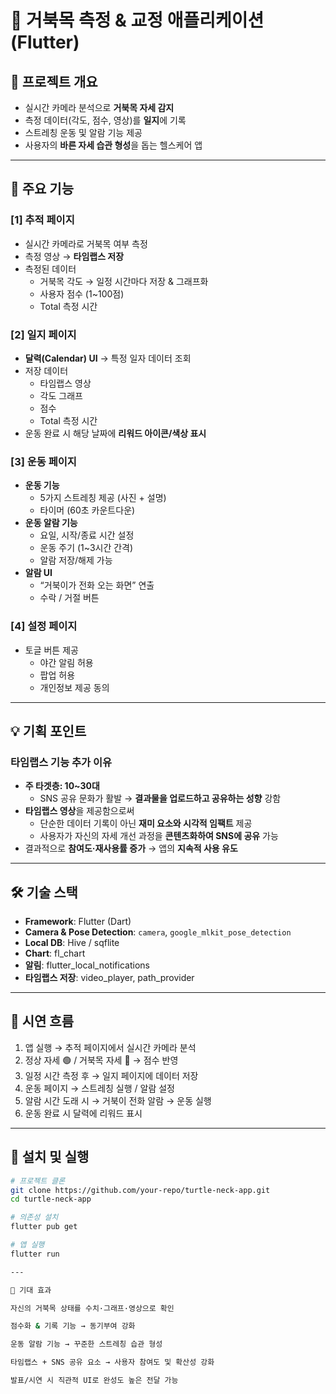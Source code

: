 # 🐢 거북목 측정 & 교정 애플리케이션 (Flutter)

## 📌 프로젝트 개요
- 실시간 카메라 분석으로 **거북목 자세 감지**
- 측정 데이터(각도, 점수, 영상)를 **일지**에 기록
- 스트레칭 운동 및 알람 기능 제공
- 사용자의 **바른 자세 습관 형성**을 돕는 헬스케어 앱

---

## 🚀 주요 기능

### [1] 추적 페이지
- 실시간 카메라로 거북목 여부 측정
- 측정 영상 → **타임랩스 저장**
- 측정된 데이터
    - 거북목 각도 → 일정 시간마다 저장 & 그래프화
    - 사용자 점수 (1~100점)
    - Total 측정 시간

### [2] 일지 페이지
- **달력(Calendar) UI** → 특정 일자 데이터 조회
- 저장 데이터
    - 타임랩스 영상
    - 각도 그래프
    - 점수
    - Total 측정 시간
- 운동 완료 시 해당 날짜에 **리워드 아이콘/색상 표시**

### [3] 운동 페이지
- **운동 기능**
    - 5가지 스트레칭 제공 (사진 + 설명)
    - 타이머 (60초 카운트다운)
- **운동 알람 기능**
    - 요일, 시작/종료 시간 설정
    - 운동 주기 (1~3시간 간격)
    - 알람 저장/해제 가능
- **알람 UI**
    - “거북이가 전화 오는 화면” 연출
    - 수락 / 거절 버튼

### [4] 설정 페이지
- 토글 버튼 제공
    - 야간 알림 허용
    - 팝업 허용
    - 개인정보 제공 동의

---

## 💡 기획 포인트

### 타임랩스 기능 추가 이유
- **주 타겟층: 10~30대**
    - SNS 공유 문화가 활발 → **결과물을 업로드하고 공유하는 성향** 강함
- **타임랩스 영상**을 제공함으로써
    - 단순한 데이터 기록이 아닌 **재미 요소와 시각적 임팩트** 제공
    - 사용자가 자신의 자세 개선 과정을 **콘텐츠화하여 SNS에 공유** 가능
- 결과적으로 **참여도·재사용률 증가** → 앱의 **지속적 사용 유도**

---

## 🛠️ 기술 스택
- **Framework**: Flutter (Dart)
- **Camera & Pose Detection**: `camera`, `google_mlkit_pose_detection`
- **Local DB**: Hive / sqflite
- **Chart**: fl_chart
- **알림**: flutter_local_notifications
- **타임랩스 저장**: video_player, path_provider

---

## 🎥 시연 흐름
1. 앱 실행 → 추적 페이지에서 실시간 카메라 분석
2. 정상 자세 🟢 / 거북목 자세 🔴 → 점수 반영
3. 일정 시간 측정 후 → 일지 페이지에 데이터 저장
4. 운동 페이지 → 스트레칭 실행 / 알람 설정
5. 알람 시간 도래 시 → 거북이 전화 알람 → 운동 실행
6. 운동 완료 시 달력에 리워드 표시

---

## 📲 설치 및 실행
```bash
# 프로젝트 클론
git clone https://github.com/your-repo/turtle-neck-app.git
cd turtle-neck-app

# 의존성 설치
flutter pub get

# 앱 실행
flutter run

---

📌 기대 효과

자신의 거북목 상태를 수치·그래프·영상으로 확인

점수화 & 기록 기능 → 동기부여 강화

운동 알람 기능 → 꾸준한 스트레칭 습관 형성

타임랩스 + SNS 공유 요소 → 사용자 참여도 및 확산성 강화

발표/시연 시 직관적 UI로 완성도 높은 전달 가능